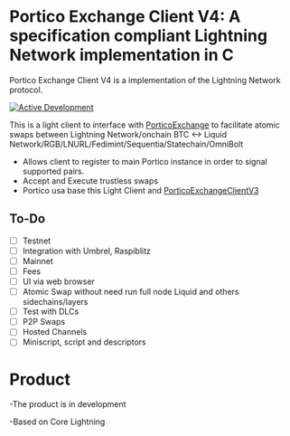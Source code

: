 # Portico Exchange Client V4: A specification compliant Lightning Network implementation in C

Portico Exchange Client V4 is a  implementation of the Lightning Network protocol.

[![Active Development](https://img.shields.io/badge/Maintenance%20Level-Actively%20Developed-brightgreen.svg)](https://gist.github.com/cheerfulstoic/d107229326a01ff0f333a1d3476e068d)

This is a light client to interface with [PorticoExchange](https://github.com/PorticoExchange/PorticoExchangeFrontendV2) to facilitate atomic swaps between Lightning Network/onchain BTC <-> Liquid Network/RGB/LNURL/Fedimint/Sequentia/Statechain/OmniBolt

* Allows client to register to main Portico instance in order to signal supported pairs.
* Accept and Execute trustless swaps
* Portico usa base this Light Client and [PorticoExchangeClientV3](https://github.com/PorticoExchange/PorticoExchangeClientV3)

## To-Do
- [ ] Testnet
- [ ] Integration with Umbrel, Raspiblitz
- [ ] Mainnet
- [ ] Fees
- [ ] UI via web browser
- [ ] Atomic Swap without need run full node Liquid and others sidechains/layers
- [ ] Test with DLCs
- [ ] P2P Swaps
- [ ] Hosted Channels
- [ ] Miniscript, script and descriptors 

# Product

-The product is in development

-Based on Core Lightning
